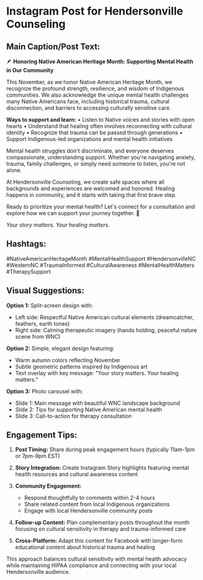 # Instagram Post for Hendersonville Counseling

## Main Caption/Post Text:

🪶 **Honoring Native American Heritage Month: Supporting Mental Health in Our Community**

This November, as we honor Native American Heritage Month, we recognize the profound strength, resilience, and wisdom of Indigenous communities. We also acknowledge the unique mental health challenges many Native Americans face, including historical trauma, cultural disconnection, and barriers to accessing culturally sensitive care.

**Ways to support and learn:**
• Listen to Native voices and stories with open hearts
• Understand that healing often involves reconnecting with cultural identity
• Recognize that trauma can be passed through generations
• Support Indigenous-led organizations and mental health initiatives

Mental health struggles don't discriminate, and everyone deserves compassionate, understanding support. Whether you're navigating anxiety, trauma, family challenges, or simply need someone to listen, you're not alone.

At Hendersonville Counseling, we create safe spaces where all backgrounds and experiences are welcomed and honored. Healing happens in community, and it starts with taking that first brave step.

Ready to prioritize your mental health? Let's connect for a consultation and explore how we can support your journey together. 💙

*Your story matters. Your healing matters.*

## Hashtags:
#NativeAmericanHeritageMonth #MentalHealthSupport #HendersonvilleNC #WesternNC #TraumaInformed #CulturalAwareness #MentalHealthMatters #TherapySupport

## Visual Suggestions:

**Option 1:** Split-screen design with:
- Left side: Respectful Native American cultural elements (dreamcatcher, feathers, earth tones)
- Right side: Calming therapeutic imagery (hands holding, peaceful nature scene from WNC)

**Option 2:** Simple, elegant design featuring:
- Warm autumn colors reflecting November
- Subtle geometric patterns inspired by Indigenous art
- Text overlay with key message: "Your story matters. Your healing matters."

**Option 3:** Photo carousel with:
- Slide 1: Main message with beautiful WNC landscape background
- Slide 2: Tips for supporting Native American mental health
- Slide 3: Call-to-action for therapy consultation

## Engagement Tips:

1. **Post Timing:** Share during peak engagement hours (typically 11am-1pm or 7pm-9pm EST)

2. **Story Integration:** Create Instagram Story highlights featuring mental health resources and cultural awareness content

3. **Community Engagement:** 
   - Respond thoughtfully to comments within 2-4 hours
   - Share related content from local Indigenous organizations
   - Engage with local Hendersonville community posts

4. **Follow-up Content:** Plan complementary posts throughout the month focusing on cultural sensitivity in therapy and trauma-informed care

5. **Cross-Platform:** Adapt this content for Facebook with longer-form educational content about historical trauma and healing

This approach balances cultural sensitivity with mental health advocacy while maintaining HIPAA compliance and connecting with your local Hendersonville audience.
